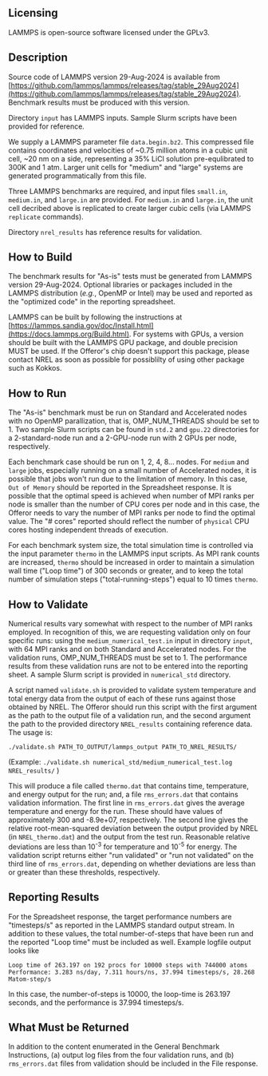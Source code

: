 ## Licensing
LAMMPS is open-source software licensed under the GPLv3. 

Description
-----------
Source code of LAMMPS version 29-Aug-2024 is available from [https://github.com/lammps/lammps/releases/tag/stable_29Aug2024](https://github.com/lammps/lammps/releases/tag/stable_29Aug2024). Benchmark results must be produced with this version.

Directory `input` has LAMMPS inputs. Sample Slurm scripts have been provided for reference. 

We supply a LAMMPS parameter file `data.begin.bz2`. This compressed file contains coordinates and velocities of ~0.75 million atoms in a cubic unit cell, ~20 nm on a side, representing a 35% LiCl solution pre-equlibrated to 300K and 1 atm. Larger unit cells for "medium" and "large" systems are generated programmatically from this file.

Three LAMMPS benchmarks are required, and input files `small.in`, `medium.in`, and `large.in` are provided. For `medium.in` and `large.in`, the unit cell decribed above is replicated to create larger cubic cells (via LAMMPS `replicate` commands).  

Directory `nrel_results` has reference results for validation. 

How to Build
------------
The benchmark results for "As-is" tests must be generated from LAMMPS version 29-Aug-2024. Optional libraries or packages included in the LAMMPS distribution (*e.g.*, OpenMP or Intel) may be used and reported as the "optimized code" in the reporting spreadsheet.

LAMMPS can be built by following the instructions at [https://lammps.sandia.gov/doc/Install.html](https://docs.lammps.org/Build.html). For systems with GPUs, a version should be built with the LAMMPS GPU package, and double precision MUST be used. If the Offeror's chip doesn't support this package, please contact NREL as soon as possible for possiblilty of using other package such as Kokkos.  

How to Run  
----------
The "As-is" benchmark must be run on Standard and Accelerated nodes with no OpenMP parallization, that is, OMP_NUM_THREADS should be set to 1. Two sample Slurm scripts can be found in `std.2` and `gpu.22` directories for a 2-standard-node run and a 2-GPU-node run with 2 GPUs per node, respectively.
  
Each benchmark case should be run on 1, 2, 4, 8... nodes. For `medium` and `large` jobs, especially running on a small number of Accelerated nodes, it is possible that jobs won't run due to the limitation of memory. In this case, `Out of Memory` should be reported in the Spreadsheet response. It is possible that the optimal speed is achieved when number of MPI ranks per node is smaller than the number of CPU cores per node and in this case, the Offeror needs to vary the number of MPI ranks per node to find the optimal value. The "# cores" reported should reflect the number of `physical` CPU cores hosting independent threads of execution.

For each benchmark system size, the total simulation time is controlled via the input parameter `thermo` in the LAMMPS input scripts. As MPI rank counts are increased, `thermo` should be increased in order to maintain a simulation wall time ("Loop time") of 300 seconds or greater, and to keep the total number of simulation steps ("total-running-steps") equal to 10 times `thermo`. 

How to Validate
-------------------------
Numerical results vary somewhat with respect to the number of MPI ranks employed. In recognition of this, we are requesting validation only on four specific runs: using the `medium_numerical_test.in` input in directory `input`, with 64 MPI ranks and on both Standard and Accelerated nodes. For the validation runs, OMP_NUM_THREADS must be set to 1. The performance results from these validation runs are not to be entered into the reporting sheet. A sample Slurm script is provided in `numerical_std` directory. 

A script named `validate.sh` is provided to validate system temperature and total energy data from the output of each of these runs against those obtained by NREL. The Offeror should run this script with the first argument as the path to the output file of a validation run, and the second argument the path to the provided directory `NREL_results` containing reference data. The usage is:

`./validate.sh PATH_TO_OUTPUT/lammps_output PATH_TO_NREL_RESULTS/`

(Example: `./validate.sh numerical_std/medium_numerical_test.log NREL_results/` ) 

This will produce a file called `thermo.dat` that contains time, temperature, and energy output for the run; and, a file `rms_errors.dat` that contains validation information. The first line in `rms_errors.dat` gives the average temperature and energy for the run. These should have values of approximately 300 and -8.9e+07, respectively. The second line gives the relative root-mean-squared deviation between the output provided by NREL (in `NREL_thermo.dat`) and the output from the test run. Reasonable relative deviations are less than 10<sup>-3</sup> for temperature and 10<sup>-5</sup> for energy. The validation script returns either "run validated" or "run not validated" on the third line of `rms_errors.dat`, depending on whether deviations are less than or greater than these thresholds, respectively.

Reporting Results
-----------------
For the Spreadsheet response, the target performance numbers are "timesteps/s" as reported in the LAMMPS standard output stream. In addition to these values, the total number-of-steps that have been run and the reported "Loop time" must be included as well. Example logfile output looks like

`Loop time of 263.197 on 192 procs for 10000 steps with 744000 atoms`  
`Performance: 3.283 ns/day, 7.311 hours/ns, 37.994 timesteps/s, 28.268 Matom-step/s`

In this case, the number-of-steps is 10000, the loop-time is 263.197 seconds, and the performance is 37.994 timesteps/s.

## What Must be Returned
In addition to the content enumerated in the General Benchmark Instructions, (a) output log files from the four validation runs, and (b) `rms_errors.dat` files from validation should be included in the File response.

